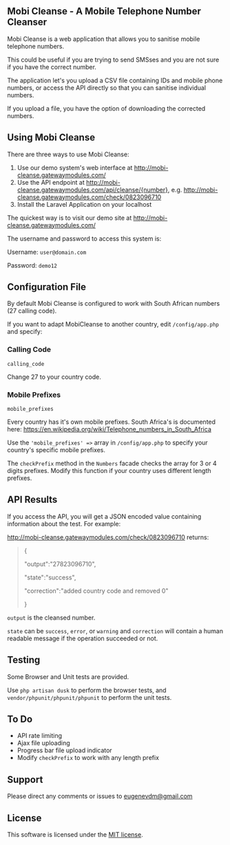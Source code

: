 ## Mobi Cleanse - A Mobile Telephone Number Cleanser

Mobi Cleanse is a web application that allows you to sanitise mobile telephone numbers.

This could be useful if you are trying to send SMSses and you are not sure if you have the correct number.

The application let's you upload a CSV file containing IDs and mobile phone numbers, or access the API directly so that you can sanitise individual numbers.

If you upload a file, you have the option of downloading the corrected numbers.

## Using Mobi Cleanse

There are three ways to use Mobi Cleanse:

1. Use our demo system's web interface at http://mobi-cleanse.gatewaymodules.com/
2. Use the API endpoint at http://mobi-cleanse.gatewaymodules.com/api/cleanse/{number}, e.g. http://mobi-cleanse.gatewaymodules.com/check/0823096710
2. Install the Laravel Application on your localhost

The quickest way is to visit our demo site at http://mobi-cleanse.gatewaymodules.com/

The username and password to access this system is:

Username: `user@domain.com`

Password: `demo12`

## Configuration File

By default Mobi Cleanse is configured to work with South African numbers (27 calling code).

If you want to adapt MobiCleanse to another country, edit `/config/app.php` and specify:

### Calling Code ###
`calling_code`

Change 27 to your country code.

### Mobile Prefixes ###
`mobile_prefixes`

Every country has it's own mobile prefixes. South Africa's is documented here:
https://en.wikipedia.org/wiki/Telephone_numbers_in_South_Africa

Use the `'mobile_prefixes' =>` array in `/config/app.php` to specify your country's specific mobile prefixes.

The `checkPrefix` method in the `Numbers` facade checks the array for 3 or 4 digits prefixes. Modify this function if your country uses different length prefixes.

## API Results

If you access the API, you will get a JSON encoded value containing information about the test. For example:

http://mobi-cleanse.gatewaymodules.com/check/0823096710 returns:

> {
>
> "output":"27823096710",
>
> "state":"success",
>
> "correction":"added country code and removed 0"
>
>
> }

`output` is the cleansed number.

`state` can be `success`, `error`, or `warning` and `correction` will contain a human readable message if the operation succeeded or not.

## Testing

Some Browser and Unit tests are provided.

Use `php artisan dusk` to perform the browser tests, and
`vendor/phpunit/phpunit/phpunit` to perform the unit tests.

## To Do

* API rate limiting
* Ajax file uploading
* Progress bar file upload indicator
* Modify `checkPrefix` to work with any length prefix

## Support

Please direct any comments or issues to eugenevdm@gmail.com

## License

This software is licensed under the [MIT license](http://opensource.org/licenses/MIT).
